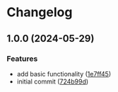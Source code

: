 # Changelog

## 1.0.0 (2024-05-29)


### Features

* add basic functionality ([1e7ff45](https://github.com/Kibadda/session.nvim/commit/1e7ff456fc9342f9a573f82272fc59c02424085d))
* initial commit ([724b99d](https://github.com/Kibadda/session.nvim/commit/724b99d2e9e4a4c6e0a5035a13a964c97f415231))

